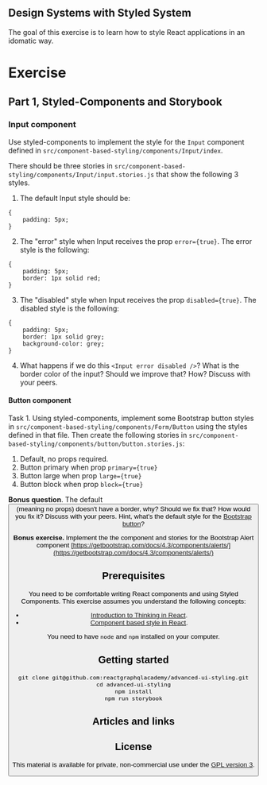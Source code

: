 ## Design Systems with Styled System

The goal of this exercise is to learn how to style React applications in an idomatic way.

# Exercise

## Part 1, Styled-Components and Storybook

### Input component

Use styled-components to implement the style for the `Input` component defined in `src/component-based-styling/components/Input/index`.

There should be three stories in `src/component-based-styling/components/Input/input.stories.js` that show the following 3 styles.

1. The default Input style should be:

```
{
    padding: 5px;
}
```

2. The "error" style when Input receives the prop `error={true}`. The error style is the following:

```
{
    padding: 5px;
    border: 1px solid red;
}
```

3. The "disabled" style when Input receives the prop `disabled={true}`. The disabled style is the following:

```
{
    padding: 5px;
    border: 1px solid grey;
    background-color: grey;
}
```

4. What happens if we do this `<Input error disabled />`? What is the border color of the input? Should we improve that? How? Discuss with your peers.

#### Button component

Task 1. Using styled-components, implement some Bootstrap button styles in `src/component-based-styling/components/Form/Button` using the styles defined in that file. Then create the following stories in `src/component-based-styling/components/button/button.stories.js`:

1. Default, no props required.
2. Button primary when prop `primary={true}`
3. Button large when prop `large={true}`
4. Button block when prop `block={true}`

**Bonus question**. The default <Button /> (meaning no props) doesn't have a border, why? Should we fix that? How would you fix it? Discuss with your peers. Hint, what's the default style for the [Bootstrap button](https://getbootstrap.com/docs/4.3/components/buttons/)?

**Bonus exercise.** Implement the the component and stories for the Bootstrap Alert component [https://getbootstrap.com/docs/4.3/components/alerts/](https://getbootstrap.com/docs/4.3/components/alerts/)

## Prerequisites

You need to be comfortable writing React components and using Styled Components. This exercise assumes you understand the following concepts:

- [Introduction to Thinking in React](https://reactgraphql.academy/react/introduction-to-thinking-in-react/).
- [Component based style in React](https://reactgraphql.academy/react/styling-in-react/).

You need to have `node` and `npm` installed on your computer.

## Getting started

```console
git clone git@github.com:reactgraphqlacademy/advanced-ui-styling.git
cd advanced-ui-styling
npm install
npm run storybook
```

## Articles and links

## License

This material is available for private, non-commercial use under the [GPL version 3](http://www.gnu.org/licenses/gpl-3.0-standalone.html).
